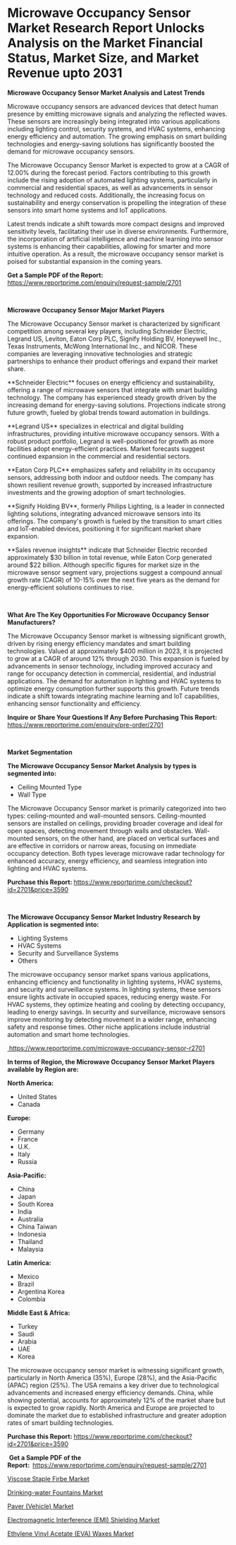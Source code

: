 <p><h1>Microwave Occupancy Sensor Market Research Report Unlocks Analysis on the Market Financial Status, Market Size, and Market Revenue upto 2031</h1></p><p><strong>Microwave Occupancy Sensor Market Analysis and Latest Trends</strong></p>
<p><p>Microwave occupancy sensors are advanced devices that detect human presence by emitting microwave signals and analyzing the reflected waves. These sensors are increasingly being integrated into various applications including lighting control, security systems, and HVAC systems, enhancing energy efficiency and automation. The growing emphasis on smart building technologies and energy-saving solutions has significantly boosted the demand for microwave occupancy sensors.</p><p>The Microwave Occupancy Sensor Market is expected to grow at a CAGR of 12.00% during the forecast period. Factors contributing to this growth include the rising adoption of automated lighting systems, particularly in commercial and residential spaces, as well as advancements in sensor technology and reduced costs. Additionally, the increasing focus on sustainability and energy conservation is propelling the integration of these sensors into smart home systems and IoT applications.</p><p>Latest trends indicate a shift towards more compact designs and improved sensitivity levels, facilitating their use in diverse environments. Furthermore, the incorporation of artificial intelligence and machine learning into sensor systems is enhancing their capabilities, allowing for smarter and more intuitive operation. As a result, the microwave occupancy sensor market is poised for substantial expansion in the coming years.</p></p>
<p><strong>Get a Sample PDF of the Report:&nbsp;</strong> <a href="https://www.reportprime.com/enquiry/request-sample/2701?utm_campaign=1479&utm_medium=2&utm_source=Github&utm_content=ia&utm_term=10102024&utm_id=microwave-occupancy-sensor">https://www.reportprime.com/enquiry/request-sample/2701</a></p>
<p>&nbsp;</p>
<p><strong>Microwave Occupancy Sensor Major Market Players</strong></p>
<p><p>The Microwave Occupancy Sensor market is characterized by significant competition among several key players, including Schneider Electric, Legrand US, Leviton, Eaton Corp PLC, Signify Holding BV, Honeywell Inc., Texas Instruments, McWong International Inc., and NICOR. These companies are leveraging innovative technologies and strategic partnerships to enhance their product offerings and expand their market share.</p><p>**Schneider Electric** focuses on energy efficiency and sustainability, offering a range of microwave sensors that integrate with smart building technology. The company has experienced steady growth driven by the increasing demand for energy-saving solutions. Projections indicate strong future growth, fueled by global trends toward automation in buildings.</p><p>**Legrand US** specializes in electrical and digital building infrastructures, providing intuitive microwave occupancy sensors. With a robust product portfolio, Legrand is well-positioned for growth as more facilities adopt energy-efficient practices. Market forecasts suggest continued expansion in the commercial and residential sectors.</p><p>**Eaton Corp PLC** emphasizes safety and reliability in its occupancy sensors, addressing both indoor and outdoor needs. The company has shown resilient revenue growth, supported by increased infrastructure investments and the growing adoption of smart technologies.</p><p>**Signify Holding BV**, formerly Philips Lighting, is a leader in connected lighting solutions, integrating advanced microwave sensors into its offerings. The company's growth is fueled by the transition to smart cities and IoT-enabled devices, positioning it for significant market share expansion.</p><p>**Sales revenue insights** indicate that Schneider Electric recorded approximately $30 billion in total revenue, while Eaton Corp generated around $22 billion. Although specific figures for market size in the microwave sensor segment vary, projections suggest a compound annual growth rate (CAGR) of 10-15% over the next five years as the demand for energy-efficient solutions continues to rise.</p></p>
<p>&nbsp;</p>
<p><strong>What Are The Key Opportunities For Microwave Occupancy Sensor Manufacturers?</strong></p>
<p><p>The Microwave Occupancy Sensor market is witnessing significant growth, driven by rising energy efficiency mandates and smart building technologies. Valued at approximately $400 million in 2023, it is projected to grow at a CAGR of around 12% through 2030. This expansion is fueled by advancements in sensor technology, including improved accuracy and range for occupancy detection in commercial, residential, and industrial applications. The demand for automation in lighting and HVAC systems to optimize energy consumption further supports this growth. Future trends indicate a shift towards integrating machine learning and IoT capabilities, enhancing sensor functionality and efficiency.</p></p>
<p><strong>Inquire or Share Your Questions If Any Before Purchasing This Report:</strong> <a href="https://www.reportprime.com/enquiry/pre-order/2701?utm_campaign=1479&utm_medium=2&utm_source=Github&utm_content=ia&utm_term=10102024&utm_id=microwave-occupancy-sensor">https://www.reportprime.com/enquiry/pre-order/2701</a></p>
<p>&nbsp;</p>
<p><strong>Market Segmentation</strong></p>
<p><strong>The Microwave Occupancy Sensor Market Analysis by types is segmented into:</strong></p>
<p><ul><li>Ceiling Mounted Type</li><li>Wall Type</li></ul></p>
<p><p>The Microwave Occupancy Sensor market is primarily categorized into two types: ceiling-mounted and wall-mounted sensors. Ceiling-mounted sensors are installed on ceilings, providing broader coverage and ideal for open spaces, detecting movement through walls and obstacles. Wall-mounted sensors, on the other hand, are placed on vertical surfaces and are effective in corridors or narrow areas, focusing on immediate occupancy detection. Both types leverage microwave radar technology for enhanced accuracy, energy efficiency, and seamless integration into lighting and HVAC systems.</p></p>
<p><strong>Purchase this Report:&nbsp;</strong><a href="https://www.reportprime.com/checkout?id=2701&price=3590&utm_campaign=1479&utm_medium=2&utm_source=Github&utm_content=ia&utm_term=10102024&utm_id=microwave-occupancy-sensor">https://www.reportprime.com/checkout?id=2701&price=3590</a></p>
<p>&nbsp;</p>
<p><strong>The Microwave Occupancy Sensor Market Industry Research by Application is segmented into:</strong></p>
<p><ul><li>Lighting Systems</li><li>HVAC Systems</li><li>Security and Surveillance Systems</li><li>Others</li></ul></p>
<p><p>The microwave occupancy sensor market spans various applications, enhancing efficiency and functionality in lighting systems, HVAC systems, and security and surveillance systems. In lighting systems, these sensors ensure lights activate in occupied spaces, reducing energy waste. For HVAC systems, they optimize heating and cooling by detecting occupancy, leading to energy savings. In security and surveillance, microwave sensors improve monitoring by detecting movement in a wider range, enhancing safety and response times. Other niche applications include industrial automation and smart home technologies.</p></p>
<p><a href="https://www.reportprime.com/microwave-occupancy-sensor-r2701?utm_campaign=1479&utm_medium=2&utm_source=Github&utm_content=ia&utm_term=10102024&utm_id=microwave-occupancy-sensor">&nbsp;https://www.reportprime.com/microwave-occupancy-sensor-r2701</a></p>
<p><strong>In terms of Region, the Microwave Occupancy Sensor Market Players available by Region are:</strong></p>
<p>
    <p> <strong> North America: </strong>
        <ul>
            <li>United States</li>
            <li>Canada</li>
        </ul>
        </p> 
    <p> <strong> Europe: </strong>
        <ul>
            <li>Germany</li>
            <li>France</li>
            <li>U.K.</li>
            <li>Italy</li>
            <li>Russia</li>
        </ul>
        </p> 
    <p> <strong> Asia-Pacific: </strong>
        <ul>
            <li>China</li>
            <li>Japan</li>
            <li>South Korea</li>
            <li>India</li>
            <li>Australia</li>
            <li>China Taiwan</li>
            <li>Indonesia</li>
            <li>Thailand</li>
            <li>Malaysia</li>
        </ul>
        </p> 
    <p> <strong> Latin America: </strong>
        <ul>
            <li>Mexico</li>
            <li>Brazil</li>
            <li>Argentina Korea</li>
            <li>Colombia</li>
        </ul>
        </p> 
    <p> <strong> Middle East & Africa: </strong>
        <ul>
            <li>Turkey</li>
            <li>Saudi</li>
            <li>Arabia</li>
            <li>UAE</li>
            <li>Korea</li>
        </ul>
    </p>
    </p>
<p><p>The microwave occupancy sensor market is witnessing significant growth, particularly in North America (35%), Europe (28%), and the Asia-Pacific (APAC) region (25%). The USA remains a key driver due to technological advancements and increased energy efficiency demands. China, while showing potential, accounts for approximately 12% of the market share but is expected to grow rapidly. North America and Europe are projected to dominate the market due to established infrastructure and greater adoption rates of smart building technologies.</p></p>
<p><strong>Purchase this Report: </strong><a href="https://www.reportprime.com/checkout?id=2701&price=3590&utm_campaign=1479&utm_medium=2&utm_source=Github&utm_content=ia&utm_term=10102024&utm_id=microwave-occupancy-sensor">https://www.reportprime.com/checkout?id=2701&price=3590</a></p>
<p>&nbsp;<strong>Get a Sample PDF of the Report:&nbsp;&nbsp;</strong><a href="https://www.reportprime.com/enquiry/request-sample/2701?utm_campaign=1479&utm_medium=2&utm_source=Github&utm_content=ia&utm_term=10102024&utm_id=microwave-occupancy-sensor">https://www.reportprime.com/enquiry/request-sample/2701</a></p>
<p><strong></strong></p>
<p><p><a href="https://www.linkedin.com/pulse/emerging-opportunities-challenges-global-viscose-staple-firbe-yijcf?utm_campaign=1479&utm_medium=2&utm_source=Github&utm_content=ia&utm_term=10102024&utm_id=microwave-occupancy-sensor">Viscose Staple Firbe Market</a></p><p><a href="https://www.linkedin.com/pulse/navigating-drinking-water-fountains-market-expert-analysis-zfqle?utm_campaign=1479&utm_medium=2&utm_source=Github&utm_content=ia&utm_term=10102024&utm_id=microwave-occupancy-sensor">Drinking-water Fountains Market</a></p><p><a href="https://www.linkedin.com/pulse/paver-vehicle-market-dynamics-application-types-emerging-yagje?utm_campaign=1479&utm_medium=2&utm_source=Github&utm_content=ia&utm_term=10102024&utm_id=microwave-occupancy-sensor">Paver (Vehicle) Market</a></p><p><a href="https://www.linkedin.com/pulse/electromagnetic-interference-emi-shielding-industry-sector-vghtf?utm_campaign=1479&utm_medium=2&utm_source=Github&utm_content=ia&utm_term=10102024&utm_id=microwave-occupancy-sensor">Electromagnetic Interference (EMI) Shielding Market</a></p><p><a href="https://www.linkedin.com/pulse/evolution-ethylene-vinyl-acetate-eva-waxes-market-key-shifts-nrxne?utm_campaign=1479&utm_medium=2&utm_source=Github&utm_content=ia&utm_term=10102024&utm_id=microwave-occupancy-sensor">Ethylene Vinyl Acetate (EVA) Waxes Market</a></p></p>